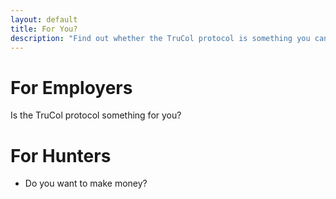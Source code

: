 ```yaml
---
layout: default
title: For You?
description: "Find out whether the TruCol protocol is something you can use"
---
```


# For Employers


Is the TruCol protocol something for you?



# For Hunters

- Do you want to make money?